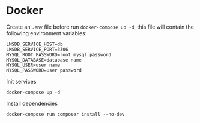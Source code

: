 # Docker

Create an `.env` file before run `docker-compose up -d`, this file will contain the following environment variables:

```
LMSDB_SERVICE_HOST=db
LMSDB_SERVICE_PORT=3306
MYSQL_ROOT_PASSWORD=root mysql password
MYSQL_DATABASE=database name
MYSQL_USER=user name
MYSQL_PASSWORD=user password
```

Init services

`docker-compose up -d`

Install dependencies

`docker-compose run composer install --no-dev`